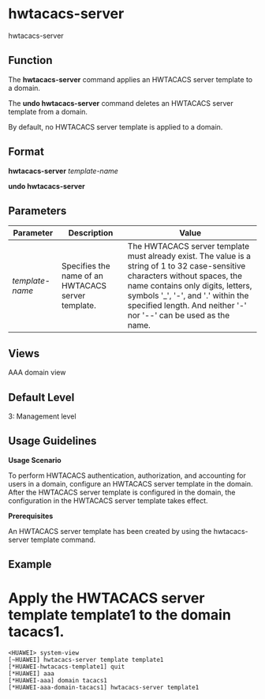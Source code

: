 hwtacacs-server
===============

hwtacacs-server

Function
--------

The **hwtacacs-server** command applies an HWTACACS server template to a domain.

The **undo hwtacacs-server** command deletes an HWTACACS server template from a domain.

By default, no HWTACACS server template is applied to a domain.



Format
------

**hwtacacs-server** *template-name*

**undo hwtacacs-server**



Parameters
----------

| Parameter | Description | Value |
| --- | --- | --- |
| *template-name* | Specifies the name of an HWTACACS server template. | The HWTACACS server template must already exist.  The value is a string of 1 to 32 case-sensitive characters without spaces, the name contains only digits, letters, symbols '\_', '-', and '.' within the specified length. And neither '-' nor '--' can be used as the name. |




Views
-----

AAA domain view



Default Level
-------------

3: Management level



Usage Guidelines
----------------

**Usage Scenario**

To perform HWTACACS authentication, authorization, and accounting for users in a domain, configure an HWTACACS server template in the domain. After the HWTACACS server template is configured in the domain, the configuration in the HWTACACS server template takes effect.

**Prerequisites**

An HWTACACS server template has been created by using the hwtacacs-server template command.



Example
-------

# Apply the HWTACACS server template template1 to the domain tacacs1.
```
<HUAWEI> system-view
[~HUAWEI] hwtacacs-server template template1
[*HUAWEI-hwtacacs-template1] quit
[*HUAWEI] aaa
[*HUAWEI-aaa] domain tacacs1
[*HUAWEI-aaa-domain-tacacs1] hwtacacs-server template1

```